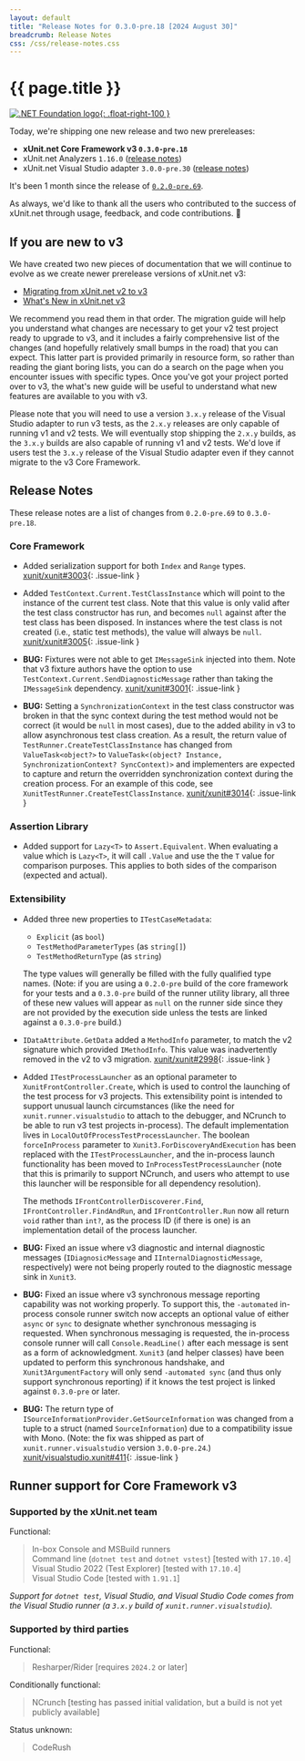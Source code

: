 ```yaml
---
layout: default
title: "Release Notes for 0.3.0-pre.18 [2024 August 30]"
breadcrumb: Release Notes
css: /css/release-notes.css
---
```


# {{ page.title }}

[![.NET Foundation logo](https://raw.githubusercontent.com/xunit/media/main/dotnet-foundation.svg){: .float-right-100 }](https://dotnetfoundation.org/projects/project-detail/xunit)

Today, we're shipping one new release and two new prereleases:

* **xUnit.net Core Framework v3 `0.3.0-pre.18`**
* xUnit.net Analyzers `1.16.0` ([release notes](/releases/analyzers/1.16.0))
* xUnit.net Visual Studio adapter `3.0.0-pre.30` ([release notes](/releases/visualstudio/3.0.0-pre.30))

It's been 1 month since the release of [`0.2.0-pre.69`](0.2.0-pre.69).

As always, we'd like to thank all the users who contributed to the success of xUnit.net through usage, feedback, and code contributions. 🎉

## If you are new to v3

We have created two new pieces of documentation that we will continue to evolve as we create newer prerelease versions of xUnit.net v3:

* [Migrating from xUnit.net v2 to v3](/docs/getting-started/v3/migration)
* [What's New in xUnit.net v3](/docs/getting-started/v3/whats-new)

We recommend you read them in that order. The migration guide will help you understand what changes are necessary to get your v2 test project ready to upgrade to v3, and it includes a fairly comprehensive list of the changes (and hopefully relatively small bumps in the road) that you can expect. This latter part is provided primarily in resource form, so rather than reading the giant boring lists, you can do a search on the page when you encounter issues with specific types. Once you've got your project ported over to v3, the what's new guide will be useful to understand what new features are available to you with v3.

Please note that you will need to use a version `3.x.y` release of the Visual Studio adapter to run v3 tests, as the `2.x.y` releases are only capable of running v1 and v2 tests. We will eventually stop shipping the `2.x.y` builds, as the `3.x.y` builds are also capable of running v1 and v2 tests. We'd love if users test the `3.x.y` release of the Visual Studio adapter even if they cannot migrate to the v3 Core Framework.

## Release Notes

These release notes are a list of changes from `0.2.0-pre.69` to `0.3.0-pre.18`.

### Core Framework

* Added serialization support for both `Index` and `Range` types. [xunit/xunit#3003](https://github.com/xunit/xunit/issues/3003){: .issue-link }

* Added `TestContext.Current.TestClassInstance` which will point to the instance of the current test class. Note that this value is only valid after the test class constructor has run, and becomes `null` against after the test class has been disposed. In instances where the test class is not created (i.e., static test methods), the value will always be `null`. [xunit/xunit#3005](https://github.com/xunit/xunit/issues/3005){: .issue-link }

* **BUG:** Fixtures were not able to get `IMessageSink` injected into them. Note that v3 fixture authors have the option to use `TestContext.Current.SendDiagnosticMessage` rather than taking the `IMessageSink` dependency. [xunit/xunit#3001](https://github.com/xunit/xunit/issues/3001){: .issue-link }

* **BUG:** Setting a `SynchronizationContext` in the test class constructor was broken in that the sync context during the test method would not be correct (it would be `null` in most cases), due to the added ability in v3 to allow asynchronous test class creation. As a result, the return value of `TestRunner.CreateTestClassInstance` has changed from `ValueTask<object?>` to `ValueTask<(object? Instance, SynchronizationContext? SyncContext)>` and implementers are expected to capture and return the overridden synchronization context during the creation process. For an example of this code, see `XunitTestRunner.CreateTestClassInstance`. [xunit/xunit#3014](https://github.com/xunit/xunit/issues/3014){: .issue-link }

### Assertion Library

* Added support for `Lazy<T>` to `Assert.Equivalent`. When evaluating a value which is `Lazy<T>`, it will call `.Value` and use the the `T` value for comparison purposes. This applies to both sides of the comparison (expected and actual).

### Extensibility

* Added three new properties to `ITestCaseMetadata`:

  * `Explicit` (as `bool`)
  * `TestMethodParameterTypes` (as `string[]`)
  * `TestMethodReturnType` (as `string`)

  The type values will generally be filled with the fully qualified type names. (Note: if you are using a `0.2.0-pre` build of the core framework for your tests and a `0.3.0-pre` build of the runner utility library, all three of these new values will appear as `null` on the runner side since they are not provided by the execution side unless the tests are linked against a `0.3.0-pre` build.)

* `IDataAttribute.GetData` added a `MethodInfo` parameter, to match the v2 signature which provided `IMethodInfo`. This value was inadvertently removed in the v2 to v3 migration. [xunit/xunit#2998](https://github.com/xunit/xunit/issues/2998){: .issue-link }

* Added `ITestProcessLauncher` as an optional parameter to `XunitFrontController.Create`, which is used to control the launching of the test process for v3 projects. This extensibility point is intended to support unusual launch circumstances (like the need for `xunit.runner.visualstudio` to attach to the debugger, and NCrunch to be able to run v3 test projects in-process). The default implementation lives in `LocalOutOfProcessTestProcessLauncher`. The boolean `forceInProcess` parameter to `Xunit3.ForDiscoveryAndExecution` has been replaced with the `ITestProcessLauncher`, and the in-process launch functionality has been moved to `InProcessTestProcessLauncher` (note that this is primarily to support NCrunch, and users who attempt to use this launcher will be responsible for all dependency resolution).

  The methods `IFrontControllerDiscoverer.Find`, `IFrontController.FindAndRun`, and `IFrontController.Run` now all return `void` rather than `int?`, as the process ID (if there is one) is an implementation detail of the process launcher.

* **BUG:** Fixed an issue where v3 diagnostic and internal diagnostic messages (`IDiagnosicMessage` and `IInternalDiagnosticMessage`, respectively) were not being properly routed to the diagnostic message sink in `Xunit3`.

* **BUG:** Fixed an issue where v3 synchronous message reporting capability was not working properly. To support this, the `-automated` in-process console runner switch now accepts an optional value of either `async` or `sync` to designate whether synchronous messaging is requested. When synchronous messaging is requested, the in-process console runner will call `Console.ReadLine()` after each message is sent as a form of acknowledgment. `Xunit3` (and helper classes) have been updated to perform this synchronous handshake, and `Xunit3ArgumentFactory` will only send `-automated sync` (and thus only support synchronous reporting) if it knows the test project is linked against `0.3.0-pre` or later.

* **BUG:** The return type of `ISourceInformationProvider.GetSourceInformation` was changed from a tuple to a struct (named `SourceInformation`) due to a compatibility issue with Mono. (Note: the fix was shipped as part of `xunit.runner.visualstudio` version `3.0.0-pre.24`.) [xunit/visualstudio.xunit#411](https://github.com/xunit/visualstudio.xunit/issues/411){: .issue-link }

## Runner support for Core Framework v3

### Supported by the xUnit.net team

Functional:

> <span class="glyphicon glyphicon-ok-sign"></span> In-box Console and MSBuild runners<br />
> <span class="glyphicon glyphicon-ok-sign"></span> Command line (`dotnet test` and `dotnet vstest`) [tested with `17.10.4`]<br />
> <span class="glyphicon glyphicon-ok-sign"></span> Visual Studio 2022 (Test Explorer) [tested with `17.10.4`]<br />
> <span class="glyphicon glyphicon-ok-sign"></span> Visual Studio Code [tested with `1.91.1`]

_Support for `dotnet test`, Visual Studio, and Visual Studio Code comes from the Visual Studio runner (a `3.x.y` build of `xunit.runner.visualstudio`)._

### Supported by third parties

Functional:

> <span class="glyphicon glyphicon-ok-sign"></span> Resharper/Rider [requires `2024.2` or later]

Conditionally functional:

> <span class="glyphicon glyphicon-info-sign"></span> NCrunch [testing has passed initial validation, but a build is not yet publicly available]

Status unknown:

> <span class="glyphicon glyphicon-question-sign"></span> CodeRush
